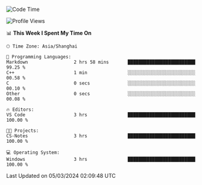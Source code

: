 <!--START_SECTION:waka-->
![Code Time](http://img.shields.io/badge/Code%20Time-1%2C520%20hrs%2030%20mins-blue)

![Profile Views](http://img.shields.io/badge/Profile%20Views-0-blue)

📊 **This Week I Spent My Time On** 

```text
🕑︎ Time Zone: Asia/Shanghai

💬 Programming Languages: 
Markdown                 2 hrs 58 mins       █████████████████████████   99.25 % 
C++                      1 min               ░░░░░░░░░░░░░░░░░░░░░░░░░   00.58 % 
C                        0 secs              ░░░░░░░░░░░░░░░░░░░░░░░░░   00.10 % 
Other                    0 secs              ░░░░░░░░░░░░░░░░░░░░░░░░░   00.08 % 

🔥 Editors: 
VS Code                  3 hrs               █████████████████████████   100.00 % 

🐱‍💻 Projects: 
CS-Notes                 3 hrs               █████████████████████████   100.00 % 

💻 Operating System: 
Windows                  3 hrs               █████████████████████████   100.00 % 
```


 Last Updated on 05/03/2024 02:09:48 UTC
<!--END_SECTION:waka-->
